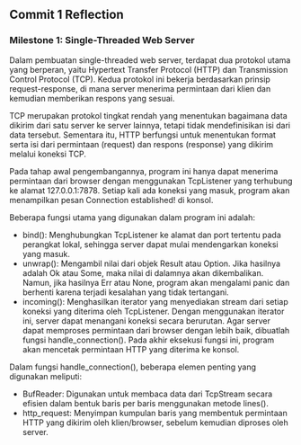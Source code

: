 
## Commit 1 Reflection
### Milestone 1: Single-Threaded Web Server

Dalam pembuatan single-threaded web server, terdapat dua protokol utama yang berperan, yaitu Hypertext Transfer Protocol (HTTP) dan Transmission Control Protocol (TCP). Kedua protokol ini bekerja berdasarkan prinsip request-response, di mana server menerima permintaan dari klien dan kemudian memberikan respons yang sesuai.

TCP merupakan protokol tingkat rendah yang menentukan bagaimana data dikirim dari satu server ke server lainnya, tetapi tidak mendefinisikan isi dari data tersebut. Sementara itu, HTTP berfungsi untuk menentukan format serta isi dari permintaan (request) dan respons (response) yang dikirim melalui koneksi TCP.

Pada tahap awal pengembangannya, program ini hanya dapat menerima permintaan dari browser dengan menggunakan TcpListener yang terhubung ke alamat 127.0.0.1:7878. Setiap kali ada koneksi yang masuk, program akan menampilkan pesan Connection established! di konsol.

Beberapa fungsi utama yang digunakan dalam program ini adalah:

- bind(): Menghubungkan TcpListener ke alamat dan port tertentu pada perangkat lokal, sehingga server dapat mulai mendengarkan koneksi yang masuk.
- unwrap(): Mengambil nilai dari objek Result atau Option. Jika hasilnya adalah Ok atau Some, maka nilai di dalamnya akan dikembalikan. Namun, jika hasilnya Err atau None, program akan mengalami panic dan berhenti karena terjadi kesalahan yang tidak tertangani.
- incoming(): Menghasilkan iterator yang menyediakan stream dari setiap koneksi yang diterima oleh TcpListener. Dengan menggunakan iterator ini, server dapat menangani koneksi secara berurutan.
Agar server dapat memproses permintaan dari browser dengan lebih baik, dibuatlah fungsi handle_connection(). Pada akhir eksekusi fungsi ini, program akan mencetak permintaan HTTP yang diterima ke konsol.

Dalam fungsi handle_connection(), beberapa elemen penting yang digunakan meliputi:

- BufReader: Digunakan untuk membaca data dari TcpStream secara efisien dalam bentuk baris per baris menggunakan metode lines().
- http_request: Menyimpan kumpulan baris yang membentuk permintaan HTTP yang dikirim oleh klien/browser, sebelum kemudian diproses oleh server.
